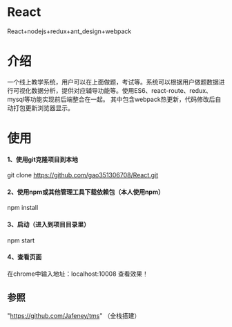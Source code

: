 # React
React+nodejs+redux+ant_design+webpack

# 介绍
一个线上教学系统，用户可以在上面做题，考试等。系统可以根据用户做题数据进行可视化数据分析，提供对应辅导功能等。使用ES6、react-route、redux、mysql等功能实现前后端整合在一起。
其中包含webpack热更新，代码修改后自动打包更新浏览器显示。

# 使用
#### 1、使用git克隆项目到本地
git clone https://github.com/gao351306708/React.git
#### 2、使用npm或其他管理工具下载依赖包（本人使用npm）
npm install
#### 3、启动（进入到项目目录里）
npm start
#### 4、查看页面
在chrome中输入地址：localhost:10008  查看效果！

## 参照
"https://github.com/Jafeney/tms" （全栈搭建）

